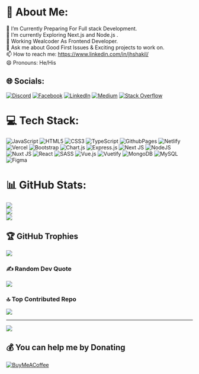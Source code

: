 # 💫 About Me:
🔭 I’m Currently Preparing For Full stack Development.<br>🌱 I’m currently Exploring Next.js and Node.js .<br>🤔 Working Wealcoder As Frontend Developer.<br>💬 Ask me about Good First Issues & Exciting projects to work on.<br>📫 How to reach me: https://www.linkedin.com/in/jhshakil/<br>😄 Pronouns: He/His


## 🌐 Socials:
[![Discord](https://img.shields.io/badge/Discord-%237289DA.svg?logo=discord&logoColor=white)](https://discord.gg/jahidhasan_28638) [![Facebook](https://img.shields.io/badge/Facebook-%231877F2.svg?logo=Facebook&logoColor=white)](https://facebook.com/JahidHasan112s2) [![LinkedIn](https://img.shields.io/badge/LinkedIn-%230077B5.svg?logo=linkedin&logoColor=white)](https://linkedin.com/in/jhshakil) [![Medium](https://img.shields.io/badge/Medium-12100E?logo=medium&logoColor=white)](https://medium.com/@@jhshakil) [![Stack Overflow](https://img.shields.io/badge/-Stackoverflow-FE7A16?logo=stack-overflow&logoColor=white)](https://stackoverflow.com/users/23273915) 

# 💻 Tech Stack:
![JavaScript](https://img.shields.io/badge/javascript-%23323330.svg?style=for-the-badge&logo=javascript&logoColor=%23F7DF1E) ![HTML5](https://img.shields.io/badge/html5-%23E34F26.svg?style=for-the-badge&logo=html5&logoColor=white) ![CSS3](https://img.shields.io/badge/css3-%231572B6.svg?style=for-the-badge&logo=css3&logoColor=white) ![TypeScript](https://img.shields.io/badge/typescript-%23007ACC.svg?style=for-the-badge&logo=typescript&logoColor=white) ![GithubPages](https://img.shields.io/badge/github%20pages-121013?style=for-the-badge&logo=github&logoColor=white) ![Netlify](https://img.shields.io/badge/netlify-%23000000.svg?style=for-the-badge&logo=netlify&logoColor=#00C7B7) ![Vercel](https://img.shields.io/badge/vercel-%23000000.svg?style=for-the-badge&logo=vercel&logoColor=white) ![Bootstrap](https://img.shields.io/badge/bootstrap-%238511FA.svg?style=for-the-badge&logo=bootstrap&logoColor=white) ![Chart.js](https://img.shields.io/badge/chart.js-F5788D.svg?style=for-the-badge&logo=chart.js&logoColor=white) ![Express.js](https://img.shields.io/badge/express.js-%23404d59.svg?style=for-the-badge&logo=express&logoColor=%2361DAFB) ![Next JS](https://img.shields.io/badge/Next-black?style=for-the-badge&logo=next.js&logoColor=white) ![NodeJS](https://img.shields.io/badge/node.js-6DA55F?style=for-the-badge&logo=node.js&logoColor=white) ![Nuxt JS](https://img.shields.io/badge/Nuxt-002E3B?style=for-the-badge&logo=nuxt.js&logoColor=#00DC82) ![React](https://img.shields.io/badge/react-%2320232a.svg?style=for-the-badge&logo=react&logoColor=%2361DAFB) ![SASS](https://img.shields.io/badge/SASS-hotpink.svg?style=for-the-badge&logo=SASS&logoColor=white) ![Vue.js](https://img.shields.io/badge/vue.js-%2335495e.svg?style=for-the-badge&logo=vuedotjs&logoColor=%234FC08D) ![Vuetify](https://img.shields.io/badge/Vuetify-1867C0?style=for-the-badge&logo=vuetify&logoColor=AEDDFF) ![MongoDB](https://img.shields.io/badge/MongoDB-%234ea94b.svg?style=for-the-badge&logo=mongodb&logoColor=white) ![MySQL](https://img.shields.io/badge/mysql-%2300000f.svg?style=for-the-badge&logo=mysql&logoColor=white) ![Figma](https://img.shields.io/badge/figma-%23F24E1E.svg?style=for-the-badge&logo=figma&logoColor=white)
# 📊 GitHub Stats:
![](https://github-readme-stats.vercel.app/api?username=jhshakil&theme=vue&hide_border=false&include_all_commits=true&count_private=false)<br/>
![](https://github-readme-streak-stats.herokuapp.com/?user=jhshakil&theme=vue&hide_border=false)<br/>
![](https://github-readme-stats.vercel.app/api/top-langs/?username=jhshakil&theme=vue&hide_border=false&include_all_commits=true&count_private=false&layout=compact)

## 🏆 GitHub Trophies
![](https://github-profile-trophy.vercel.app/?username=jhshakil&theme=dark&no-frame=false&no-bg=false&margin-w=4)

### ✍️ Random Dev Quote
![](https://quotes-github-readme.vercel.app/api?type=horizontal&theme=radical)

### 🔝 Top Contributed Repo
![](https://github-contributor-stats.vercel.app/api?username=jhshakil&limit=5&theme=dark_dimmed&combine_all_yearly_contributions=true)

---
[![](https://visitcount.itsvg.in/api?id=jhshakil&icon=0&color=1)](https://visitcount.itsvg.in)

  ## 💰 You can help me by Donating
  [![BuyMeACoffee](https://img.shields.io/badge/Buy%20Me%20a%20Coffee-ffdd00?style=for-the-badge&logo=buy-me-a-coffee&logoColor=black)](https://buymeacoffee.com/jhshakil) 

  
<!-- Proudly created with GPRM ( https://gprm.itsvg.in ) -->
